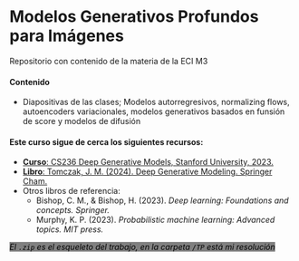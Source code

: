 # Modelos Generativos Profundos para Imágenes
Repositorio con contenido de la materia de la ECI M3

#### Contenido
- Diapositivas de las clases; Modelos autorregresivos, normalizing flows, autoencoders variacionales, modelos generativos basados en funsión de score y modelos de difusión 

#### Este curso sigue de cerca los siguientes recursos:
- [**Curso**: CS236 Deep Generative Models, Stanford University, 2023.](https://deepgenerativemodels.github.io/)
- [**Libro**: Tomczak, J. M. (2024). Deep Generative Modeling. Springer Cham.](https://jmtomczak.github.io/dgm_book.html)
- Otros libros de referencia:
  - Bishop, C. M., & Bishop, H. (2023). *Deep learning: Foundations and concepts. Springer.*
  - Murphy, K. P. (2023). *Probabilistic machine learning: Advanced topics. MIT press.*

<span style="background-color: gray; color:black;">*El `.zip` es el esqueleto del trabajo, en la carpeta `/TP` está mi resolución*</span>
